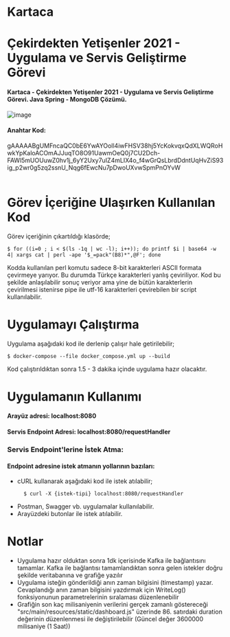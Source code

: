 # Kartaca




# Çekirdekten Yetişenler 2021 - Uygulama ve Servis Geliştirme Görevi
<h4>Kartaca - Çekirdekten Yetişenler 2021 - Uygulama ve Servis Geliştirme Görevi. Java Spring - MongoDB Çözümü.</h4>

![image](https://user-images.githubusercontent.com/44208853/113494650-dd41b700-94f2-11eb-9ac5-559755036f29.png)

<h4>Anahtar Kod:</h4>
gAAAAABgUMFncaQC0bE6YwAYOoll4iwFHSV38hj5YcKokvqxQdXLWQRoHwkYpKaloACOmAJJuqTO8O91UawmOeQ0j7CU2Dch-FAWl5mUOUuwZ0hv1j_6yY2Uxy7uIZ4mLIX4o_f4wGrQsLbrdDdntUqHvZiS93ig_p2wr0g5zq2ssnU_Nqg6fEwcNu7pDwoUXvwSpmPnOYvW
<br/><br/>

# Görev İçeriğine Ulaşırken Kullanılan Kod
Görev içeriğinin çıkartıldığı klasörde;

```
$ for ((i=0 ; i < $(ls -1q | wc -l); i++)); do printf $i | base64 -w 4| xargs cat | perl -ape '$_=pack"(B8)*",@F'; done
```
Kodda kullanılan perl komutu sadece 8-bit karakterleri ASCII formata çevirmeye yarıyor. Bu durumda Türkçe karakterleri yanlış çeviriliyor. Kod bu şekilde anlaşılabilir sonuç veriyor ama yine de bütün karakterlerin çevirilmesi istenirse pipe ile utf-16 karakterleri çevirebilen bir script kullanılabilir.

# Uygulamayı Çalıştırma
Uygulama aşağıdaki kod ile derlenip çalışır hale getirilebilir;
```
$ docker-compose --file docker_compose.yml up --build
```
Kod çalıştırıldıktan sonra 1.5 - 3 dakika içinde uygulama hazır olacaktır.

# Uygulamanın Kullanımı
<h4>Arayüz adresi: localhost:8080</h4>
<h4>Servis Endpoint Adresi: localhost:8080/requestHandler</h4>
<h3>Servis Endpoint'lerine İstek Atma:</h3>
  
  <h4>Endpoint adresine istek atmanın yollarının bazıları:</h4>
  <ul>
    <li>cURL kullanarak aşağıdaki kod ile istek atılabilir;
      
      $ curl -X {istek-tipi} localhost:8080/requestHandler
      
   <li>Postman, Swagger vb. uygulamalar kullanılabilir.
   <li>Arayüzdeki butonlar ile istek atılabilir.
  </ul>
  
# Notlar
<ul> 
<li>Uygulama hazır olduktan sonra 1dk içerisinde Kafka ile bağlantısını tamamlar. Kafka ile bağlantısı tamamlandıktan sonra gelen istekler doğru şekilde veritabanına ve grafiğe yazılır</li>
<li>Uygulama isteğin gönderildiği anın zaman bilgisini (timestamp) yazar. Cevaplandığı anın zaman bilgisini yazdırmak için WriteLog() fonksiyonunun parametrelerinin sıralaması düzenlenebilir</li>
<li>Grafiğin son kaç milisaniyenin verilerini gerçek zamanlı göstereceği "src/main/resources/static/dashboard.js" üzerinde 86. satırdaki duration değerinin düzenlenmesi ile değiştirilebilir (Güncel değer 3600000 milisaniye (1 Saat))
</ul>
